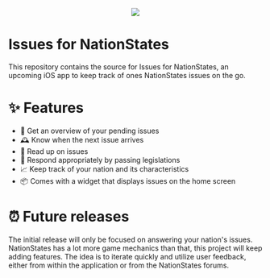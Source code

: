 <p align="center">
<img src="https://github.com/bart-kneepkens/NationStates-iOS/blob/main/docs/assets/app_icon_rounded.png" />
</p>

# Issues for NationStates

This repository contains the source for Issues for NationStates, an upcoming iOS app to keep track of ones NationStates issues on the go.

# ✨ Features 
- 📰 Get an overview of your pending issues
- 🕰 Know when the next issue arrives
- 📖 Read up on issues
- 📝 Respond appropriately by passing legislations 
- 📈 Keep track of your nation and its characteristics 
- 📦 Comes with a widget that displays issues on the home screen 

# ⏰ Future releases
The initial release will only be focused on answering your nation's issues. NationStates has a lot more game mechanics than that, this project will keep adding features. The idea is to iterate quickly and utilize user feedback, either from within the application or from the NationStates forums.
